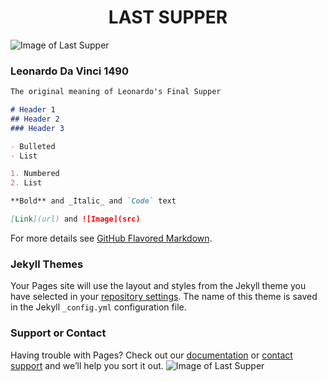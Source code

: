 # <center>LAST SUPPER</center>
![Image of Last Supper](https://upload.wikimedia.org/wikipedia/commons/thumb/4/4b/%C3%9Altima_Cena_-_Da_Vinci_5.jpg/1024px-%C3%9Altima_Cena_-_Da_Vinci_5.jpg)

### Leonardo Da Vinci 1490


```markdown
The original meaning of Leonardo's Final Supper

# Header 1
## Header 2
### Header 3

- Bulleted
- List

1. Numbered
2. List

**Bold** and _Italic_ and `Code` text

[Link](url) and ![Image](src)
```

For more details see [GitHub Flavored Markdown](https://guides.github.com/features/mastering-markdown/).

### Jekyll Themes

Your Pages site will use the layout and styles from the Jekyll theme you have selected in your [repository settings](https://github.com/Kristi-Short/DICE3020/settings). The name of this theme is saved in the Jekyll `_config.yml` configuration file.

### Support or Contact

Having trouble with Pages? Check out our [documentation](https://help.github.com/categories/github-pages-basics/) or [contact support](https://github.com/contact) and we’ll help you sort it out.
![Image of Last Supper](https://media.beliefnet.com/~/media/photos-with-attribution/faiths/001/last%20supper%20_%20public%20domain%20wikimedia%20commons.jpg)
